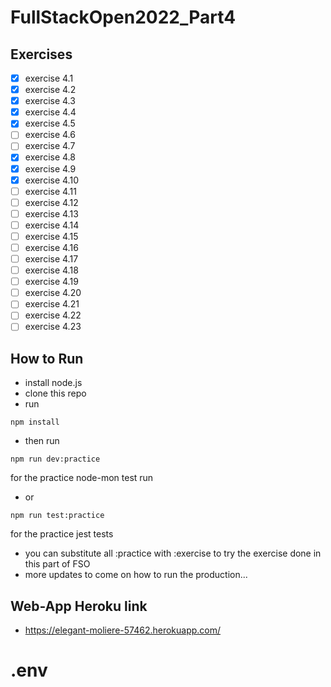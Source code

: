 # FullStackOpen2022_Part4
## Exercises
- [x] exercise 4.1
- [x] exercise 4.2
- [x] exercise 4.3
- [x] exercise 4.4
- [x] exercise 4.5
- [ ] exercise 4.6
- [ ] exercise 4.7
- [x] exercise 4.8
- [x] exercise 4.9
- [x] exercise 4.10
- [ ] exercise 4.11
- [ ] exercise 4.12
- [ ] exercise 4.13
- [ ] exercise 4.14
- [ ] exercise 4.15
- [ ] exercise 4.16
- [ ] exercise 4.17
- [ ] exercise 4.18
- [ ] exercise 4.19
- [ ] exercise 4.20
- [ ] exercise 4.21
- [ ] exercise 4.22
- [ ] exercise 4.23

## How to Run
- install node.js
- clone this repo
- run 
```
npm install
```
- then run
```
npm run dev:practice
```
for the practice node-mon test run
- or
```
npm run test:practice
```
for the practice jest tests

- you can substitute all :practice with :exercise to try the exercise done in this part of FSO
- more updates to come on how to run the production...

## Web-App Heroku link
- https://elegant-moliere-57462.herokuapp.com/
# .env